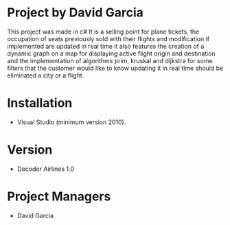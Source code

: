 # Project by David Garcia 
This project was made in c# It is a selling point for plane tickets, the occupation of seats previously sold with their flights and modification if implemented are updated in real time it also features the creation of a dynamic graph on a map for displaying active flight origin and destination and the implementation of algorithms prim, kruskal and dijkstra for some filters that the customer would like to know updating it in real time should be eliminated a city or a flight.

# Installation
- Visual Studio (minimum version 2010).

# Version
- Decoder Airlines 1.0

# Project Managers
- David Garcia
